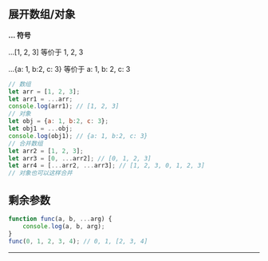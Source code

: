 ## 展开数组/对象
**... 符号**

...[1, 2, 3] 等价于 1, 2, 3

...{a: 1, b:2, c: 3} 等价于 a: 1, b: 2, c: 3

``` js
// 数组
let arr = [1, 2, 3];
let arr1 = ...arr;
console.log(arr1); // [1, 2, 3]
// 对象
let obj = {a: 1, b:2, c: 3};
let obj1 = ...obj;
console.log(obj1); // {a: 1, b:2, c: 3}
// 合并数组
let arr2 = [1, 2, 3];
let arr3 = [0, ...arr2]; // [0, 1, 2, 3]
let arr4 = [...arr2, ...arr3]; // [1, 2, 3, 0, 1, 2, 3]
// 对象也可以这样合并
```

## 剩余参数

``` js
function func(a, b, ...arg) {
    console.log(a, b, arg);
}
func(0, 1, 2, 3, 4); // 0, 1, [2, 3, 4]
```

***